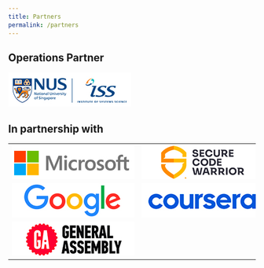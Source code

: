 ```yaml
---
title: Partners
permalink: /partners
---
```


<h2>Operations Partner</h2>
<img src="/images/logo-nusiss.jpg" style="max-width:250px;margin:0;" alt="Institute of Systems Science, NUS">

<h2>In partnership with</h2>
<table>
  <tr>
    <td width="33%" align="center"><img src="/images/logo-microsoft.jpg" style="max-width:250px;" alt="microsoft"></td>
    <td width="33%" align="center"><img src="/images/logo-scw.jpg" style="max-width:250px;" alt="securecodewarrior"></td>
    <td width="33%" align="center"><img src="/images/logo-qlik.jpg" style="max-width:250px;" alt="qlik"></td>
  </tr>
  <tr>
    <td align="center"><img src="/images/logo-google.jpg" style="max-width:250px;" alt="google"></td>
    <td align="center"><img src="/images/logo-coursera.jpg" style="max-width:250px;" alt="coursera"></td>
    <td align="center"><img src="/images/logo-trustwave.jpg" style="max-width:250px;" alt="trustwave"></td>
  </tr>
  <tr>
   <td align="center"><img src="/images/logo-ga.jpg" style="max-width:250px;" alt="generalassembly"></td>
   <td align="center"></td>
   <td align="center"></td>
  </tr>
</table>
